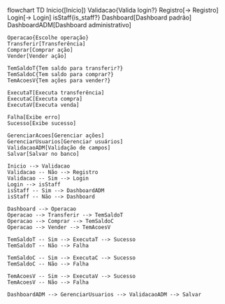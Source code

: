 flowchart TD
    Inicio([Início])
    Validacao{Valida login?}
    Registro[→ Registro]
    Login[→ Login]
    isStaff{is_staff?}
    Dashboard[Dashboard padrão]
    DashboardADM[Dashboard administrativo]

    Operacao{Escolhe operação}
    Transferir[Transferência]
    Comprar[Comprar ação]
    Vender[Vender ação]

    TemSaldoT{Tem saldo para transferir?}
    TemSaldoC{Tem saldo para comprar?}
    TemAcoesV{Tem ações para vender?}

    ExecutaT[Executa transferência]
    ExecutaC[Executa compra]
    ExecutaV[Executa venda]
    
    Falha[Exibe erro]
    Sucesso[Exibe sucesso]

    GerenciarAcoes[Gerenciar ações]
    GerenciarUsuarios[Gerenciar usuários]
    ValidacaoADM[Validação de campos]
    Salvar[Salvar no banco]

    Inicio --> Validacao
    Validacao -- Não --> Registro
    Validacao -- Sim --> Login
    Login --> isStaff
    isStaff -- Sim --> DashboardADM
    isStaff -- Não --> Dashboard

    Dashboard --> Operacao
    Operacao --> Transferir --> TemSaldoT
    Operacao --> Comprar --> TemSaldoC
    Operacao --> Vender --> TemAcoesV

    TemSaldoT -- Sim --> ExecutaT --> Sucesso
    TemSaldoT -- Não --> Falha

    TemSaldoC -- Sim --> ExecutaC --> Sucesso
    TemSaldoC -- Não --> Falha

    TemAcoesV -- Sim --> ExecutaV --> Sucesso
    TemAcoesV -- Não --> Falha

    DashboardADM --> GerenciarUsuarios --> ValidacaoADM --> Salvar

